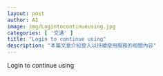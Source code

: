 ```yaml
---
layout: post
author: AI
image: img/Logintocontinueusing.jpg
categories: [ '交通' ]
title: "Login to continue using"
description: "本篇文章介紹登入以持續使用服務的相關內容"
---
```

Login to continue using